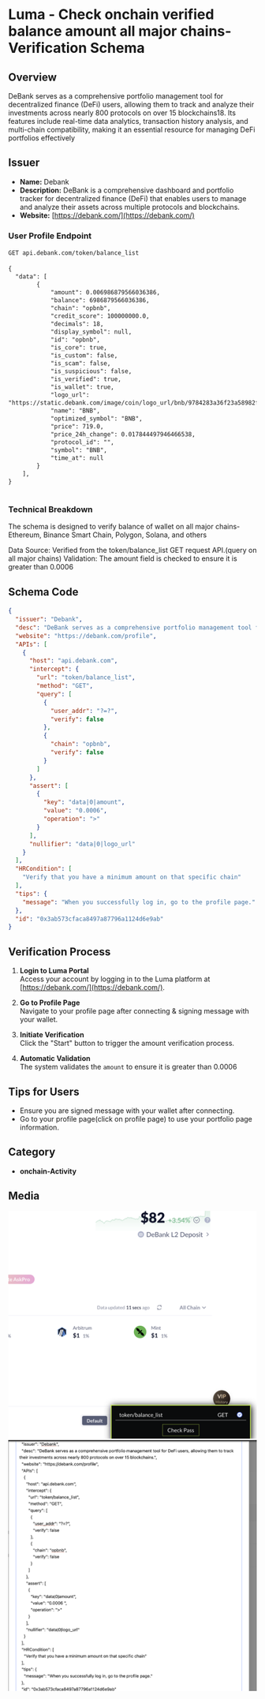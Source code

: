 # Luma - Check onchain verified balance amount all major chains- Verification Schema

## Overview

DeBank serves as a comprehensive portfolio management tool for decentralized finance (DeFi) users, allowing them to track and analyze their investments across nearly 800 protocols on over 15 blockchains18. Its features include real-time data analytics, transaction history analysis, and multi-chain compatibility, making it an essential resource for managing DeFi portfolios effectively


## Issuer

- **Name:** Debank
- **Description:** DeBank is a comprehensive dashboard and portfolio tracker for decentralized finance (DeFi) that enables users to manage and analyze their assets across multiple protocols and blockchains.
- **Website:** [https://debank.com/](https://debank.com/)  


### User Profile Endpoint

```http
GET api.debank.com/token/balance_list

{
  "data": [
        {
            "amount": 0.006986879566036386,
            "balance": 6986879566036386,
            "chain": "opbnb",
            "credit_score": 100000000.0,
            "decimals": 18,
            "display_symbol": null,
            "id": "opbnb",
            "is_core": true,
            "is_custom": false,
            "is_scam": false,
            "is_suspicious": false,
            "is_verified": true,
            "is_wallet": true,
            "logo_url": "https://static.debank.com/image/coin/logo_url/bnb/9784283a36f23a58982fc964574ea530.png",
            "name": "BNB",
            "optimized_symbol": "BNB",
            "price": 719.0,
            "price_24h_change": 0.017844497946466538,
            "protocol_id": "",
            "symbol": "BNB",
            "time_at": null
        }
    ],
}


```
### Technical Breakdown
The schema is designed to verify balance of wallet on all major chains- Ethereum, Binance Smart Chain, Polygon, Solana, and others

Data Source: Verified from the token/balance_list GET request API.(query on all major chains)
Validation: The amount field is checked to ensure it is greater than 0.0006


## Schema Code

```json
{
  "issuer": "Debank",
  "desc": "DeBank serves as a comprehensive portfolio management tool for DeFi users, allowing them to track their investments across nearly 800 protocols on over 15 blockchains.",
  "website": "https://debank.com/profile",
  "APIs": [
    {
      "host": "api.debank.com",
      "intercept": {
        "url": "token/balance_list",
        "method": "GET",
        "query": [
          {
            "user_addr": "?=?",
            "verify": false
          },
          {
            "chain": "opbnb",
            "verify": false
          }
        ]
      },
      "assert": [
        {
          "key": "data|0|amount",
          "value": "0.0006",
          "operation": ">"
        }
      ],
      "nullifier": "data|0|logo_url"
    }
  ],
  "HRCondition": [
    "Verify that you have a minimum amount on that specific chain"
  ],
  "tips": {
    "message": "When you successfully log in, go to the profile page."
  },
  "id": "0x3ab573cfaca8497a87796a1124d6e9ab"
}

```



## Verification Process

1. **Login to Luma Portal**  
   Access your account by logging in to the Luma platform at [https://debank.com/](https://debank.com/).

2. **Go to Profile Page**  
   Navigate to your profile page after connecting & signing message with your wallet.

3. **Initiate Verification**  
   Click the "Start" button to trigger the amount verification process.

4. **Automatic Validation**  
   The system validates the `amount`  to ensure it is greater than 0.0006

## Tips for Users

- Ensure you are signed message with your wallet after connecting.
- Go to your profile page(click on profile page) to use your portfolio page information.  

## Category
- **onchain-Activity**


## Media 
![Verification amount on opbnb Success](./assets/debank-pass-check.png)
![Schema-verifaction](./assets/debank-schema.png)

